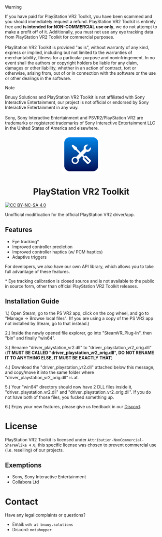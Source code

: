> [!WARNING]
> If you have paid for PlayStation VR2 Toolkit, you have been scammed and you should immediately request a refund. PlayStation VR2 Toolkit is entirely free and **is intended for NON-COMMERCIAL use only**, we do not attempt to make a profit off of it. Additionally, you must not use any eye tracking data from PlayStation VR2 Toolkit for commercial purposes. \
> \
> PlayStation VR2 Toolkit is provided "as is", without warranty of any kind, express or implied, including but not limited to the warranties of merchantability, fitness for a particular purpose and noninfringement. In no event shall the authors or copyright holders be liable for any claim, damages or other liability, whether in an action of contract, tort or otherwise, arising from, out of or in connection with the software or the use or other dealings in the software.

> [!NOTE]
> Bnuuy Solutions and PlayStation VR2 Toolkit is not affiliated with Sony Interactive Entertainment, our project is not official or endorsed by Sony Interactive Entertainment in any way. \
> \
> Sony, Sony Interactive Entertainment and PSVR2/PlayStation VR2 are trademarks or registered trademarks of Sony Interactive Entertainment LLC in the United States of America and elsewhere.

<p align="center"><img src="https://github.com/BnuuySolutions/PSVR2Toolkit/blob/main/assets/Icon.png?raw=true" width="128" height="128"></p>
<h1 align="center">PlayStation VR2 Toolkit</h1>

[![CC BY-NC-SA 4.0][cc-by-nc-sa-shield]][cc-by-nc-sa]

[cc-by-nc-sa]: http://creativecommons.org/licenses/by-nc-sa/4.0/
[cc-by-nc-sa-shield]: https://img.shields.io/badge/License-CC%20BY--NC--SA%204.0-lightgrey.svg

Unofficial modification for the official PlayStation VR2 driver/app.

## Features
- Eye tracking\*
- Improved controller prediction
- Improved controller haptics (w/ PCM haptics)
- Adaptive triggers

For developers, we also have our own API library, which allows you to take full advantage of these features.

\* Eye tracking calibration is closed source and is not available to the public in source form, other than official PlayStation VR2 Toolkit releases.

## Installation Guide
1.) Open Steam, go to the PS VR2 app, click on the cog wheel, and go to "Manage -> Browse local files". (If you are using a copy of the PS VR2 app not installed by Steam, go to that instead.)

2.) Inside the newly opened file explorer, go into "SteamVR_Plug-In", then "bin" and finally "win64".

3.) Rename "driver_playstation_vr2.dll" to "driver_playstation_vr2_orig.dll" (**IT MUST BE CALLED "driver_playstation_vr2_orig.dll", DO NOT RENAME IT TO ANYTHING ELSE, IT MUST BE EXACTLY THAT**)

4.) Download the "driver_playstation_vr2.dll" attached below this message, and copy/move it into the same folder where "driver_playstation_vr2_orig.dll" is at.

5.) Your "win64" directory should now have 2 DLL files inside it, "driver_playstation_vr2.dll" and "driver_playstation_vr2_orig.dll". If you do not have both of those files, you fucked something up.

6.) Enjoy your new features, please give us feedback in our [Discord](https://discord.gg/dPsfJhsGwb).

# License
PlayStation VR2 Toolkit is licensed under `Attribution-NonCommercial-ShareAlike 4.0`, this specific license was chosen to prevent commercial use (i.e. reselling) of our projects.

## Exemptions
- Sony, Sony Interactive Entertainment
- Collabora Ltd

# Contact
Have any legal complaints or questions?
- Email: `wdh at bnuuy.solutions`
- Discord: `notahopper`
